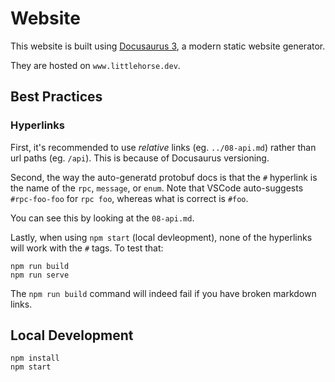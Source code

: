 # Website

This website is built using [Docusaurus 3](https://docusaurus.io/), a modern static website generator.

They are hosted on `www.littlehorse.dev`.

## Best Practices

### Hyperlinks

First, it's recommended to use _relative_ links (eg. `../08-api.md`) rather than url paths (eg. `/api`). This is because of Docusaurus versioning.

Second, the way the auto-generatd protobuf docs is that the `#` hyperlink is the name of the `rpc`, `message`, or `enum`. Note that VSCode auto-suggests `#rpc-foo-foo` for `rpc foo`, whereas what is correct is `#foo`.

You can see this by looking at the `08-api.md`.

Lastly, when using `npm start` (local devleopment), none of the hyperlinks will work with the `#` tags. To test that:

```
npm run build
npm run serve
```

The `npm run build` command will indeed fail if you have broken markdown links.

## Local Development

```
npm install
npm start
```
